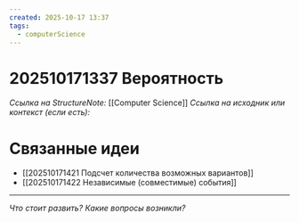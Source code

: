 ```yaml
---
created: 2025-10-17 13:37
tags:
  - computerScience
---
```

# 202510171337 Вероятность

*Ссылка на StructureNote:* [[Computer Science]] 
*Ссылка на исходник или контекст (если есть):* 

# Связанные идеи

- [[202510171421 Подсчет количества возможных вариантов]]
- [[202510171422 Независимые (совместимые) события]] 
---

*Что стоит развить? Какие вопросы возникли?*
